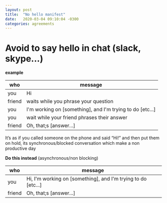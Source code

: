 ```yaml
---
layout: post
title:  "No hello manifest"
date:   2020-03-04 09:10:04 -0300
categories: agreements
---
```

# Avoid to say hello in chat (slack, skype...)

**example**

|  who  | message  |
|-------|-------|
| you  | Hi   |
| friend  |  waits while you phrase your question  |
| you  | I'm working on [something], and I'm trying to do [etc...]  |
| you  | wait while your friend phrases their answer  |
| friend  | Oh, that;s [answer...]  |

It’s as if you called someone on the phone and said “Hi!” and then put them on hold, its synchronous/blocked conversation which make a non productive day

**Do this instead** (asynchronous/non blocking)

|  who  | message  |
|-------|-------|
| you  | Hi, I'm working on [something], and I'm trying to do [etc...]  |
| friend  | Oh, that;s [answer...]  |
